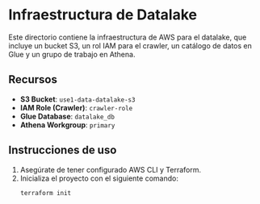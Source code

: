 # Infraestructura de Datalake

Este directorio contiene la infraestructura de AWS para el datalake, que incluye un bucket S3, un rol IAM para el crawler, un catálogo de datos en Glue y un grupo de trabajo en Athena.

## Recursos

- **S3 Bucket**: `use1-data-datalake-s3`
- **IAM Role (Crawler)**: `crawler-role`
- **Glue Database**: `datalake_db`
- **Athena Workgroup**: `primary`

## Instrucciones de uso

1. Asegúrate de tener configurado AWS CLI y Terraform.
2. Inicializa el proyecto con el siguiente comando:
   ```bash
   terraform init
